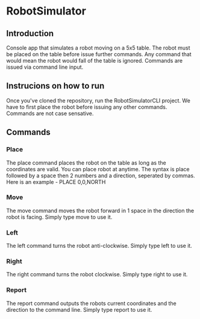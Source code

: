# RobotSimulator

## Introduction
Console app that simulates a robot moving on a 5x5 table.
The robot must be placed on the table before issue further commands.
Any command that would mean the robot would fall of the table is ignored.
Commands are issued via command line input.

## Instrucions on how to run
Once you've cloned the repository, run the RobotSimulatorCLI project.
We have to first place the robot before issuing any other commands.
Commands are not case sensative.

## Commands

### Place
The place command places the robot on the table as long as the coordinates are valid.
You can place robot at anytime.
The syntax is place followed by a space then 2 numbers and a direction, seperated by commas.
Here is an example - PLACE 0,0,NORTH

### Move
The move command moves the robot forward in 1 space in the direction the robot is facing.
Simply type move to use it.

### Left
The left command turns the robot anti-clockwise.
Simply type left to use it.

### Right
The right command turns the robot clockwise.
Simply type right to use it.

### Report
The report command outputs the robots current coordinates and the direction to the command line.
Simply type report to use it.
